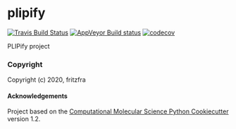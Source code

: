plipify
==============================
[//]: # (Badges)
[![Travis Build Status](https://travis-ci.com/REPLACE_WITH_OWNER_ACCOUNT/plipify.svg?branch=master)](https://travis-ci.com/REPLACE_WITH_OWNER_ACCOUNT/plipify)
[![AppVeyor Build status](https://ci.appveyor.com/api/projects/status/REPLACE_WITH_APPVEYOR_LINK/branch/master?svg=true)](https://ci.appveyor.com/project/REPLACE_WITH_OWNER_ACCOUNT/plipify/branch/master)
[![codecov](https://codecov.io/gh/REPLACE_WITH_OWNER_ACCOUNT/plipify/branch/master/graph/badge.svg)](https://codecov.io/gh/REPLACE_WITH_OWNER_ACCOUNT/plipify/branch/master)

PLIPify project

### Copyright

Copyright (c) 2020, fritzfra


#### Acknowledgements
 
Project based on the 
[Computational Molecular Science Python Cookiecutter](https://github.com/molssi/cookiecutter-cms) version 1.2.
